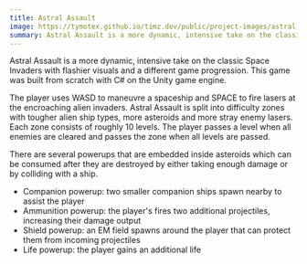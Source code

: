 ```yaml
---
title: Astral Assault
image: https://tymotex.github.io/timz.dev/public/project-images/astral-assault-thumbnail.png
summary: Astral Assault is a more dynamic, intensive take on the classic Space Invaders with flashier visuals and a different game progression.
---
```


Astral Assault is a more dynamic, intensive take on the classic Space Invaders with flashier
visuals and a different game progression. This game was built from scratch with C# on the
Unity game engine.

The player uses WASD to maneuvre a spaceship and SPACE to fire lasers at the encroaching alien
invaders. Astral Assault is split into difficulty zones with tougher alien ship types, more asteroids
and more stray enemy lasers. Each zone consists of roughly 10 levels. The player passes a level
when all enemies are cleared and passes the zone when all levels are passed.

There are several powerups that are embedded inside asteroids which can be consumed after they are destroyed
by either taking enough damage or by colliding with a ship.

-   Companion powerup: two smaller companion ships spawn nearby to assist the player
-   Ammunition powerup: the player's fires two additional projectiles, increasing their damage output
-   Shield powerup: an EM field spawns around the player that can protect them from incoming projectiles
-   Life powerup: the player gains an additional life
